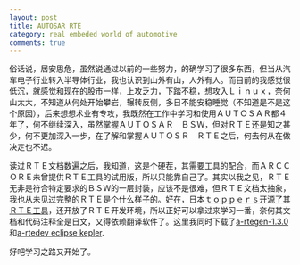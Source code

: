 ```yaml
---
layout: post
title: AUTOSAR RTE
category: real embeded world of automotive
comments: true
---
```


俗话说，居安思危，虽然说通过以前的一些努力，的确学习了很多东西，但当从汽车电子行业转入半导体行业，我也认识到山外有山，人外有人。而目前的我感觉很低沉，就感觉和现在的股市一样，上攻乏力，下踏不稳，想攻入Ｌｉｎｕｘ，奈何山太大，不知道从何处开始攀岩，辗转反侧，多日不能安稳睡觉（不知道是不是这个原因），后来想想术业有专攻，我既然在工作中学习和使用ＡＵＴＯＳＡＲ都４年了，何不继续深入，虽然掌握ＡＵＴＯＳＡＲ　ＢＳＷ，但对ＲＴＥ还是知之甚少，何不更加深入一步，在了解和掌握ＡＵＴＯＳＲ　ＲＴＥ之后，何去何从在做决定也不迟。

读过ＲＴＥ文档数遍之后，我知道，这是个硬茬，其需要工具的配合，而ＡＲＣＣＯＲＥ未曾提供ＲＴＥ工具的试用版，所以只能靠自己了。其实以我之见，ＲＴＥ无非是符合特定要求的ＢＳＷ的一层封装，应该不是很难，但ＲＴＥ文档太抽象，我也从未见过完整的ＲＴＥ是个什么样子的。好在，日本[ｔｏｐｐｅｒｓ开源了其ＲＴＥ工具](https://www.toppers.jp/a-rtegen-download.html)，还开放了ＲＴＥ开发环境，所以正好可以拿过来学习一番，奈何其文档和代码注释全是日文，又得依赖翻译软件了。这里我同时下载了[a-rtegen-1.3.0](https://www.toppers.jp/download.cgi/a-rtegen-1.3.0.tar.gz)和[a-rtedev eclipse kepler](https://www.toppers.jp/download.cgi/a-rtegen-dev.zip).

好吧学习之路又开始了。